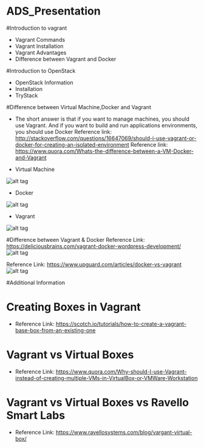 # ADS_Presentation
#Introduction to vagrant
* Vagrant Commands
* Vagrant Installation
* Vagrant Advantages
* Difference between Vagrant and Docker

#Introduction to OpenStack
* OpenStack Information
* Installation
* TryStack

#Difference between Virtual Machine,Docker and Vagrant
* The short answer is that if you want to manage machines, you should use Vagrant. And if you want to build and run applications environments, you should use Docker 
Reference link: http://stackoverflow.com/questions/16647069/should-i-use-vagrant-or-docker-for-creating-an-isolated-environment
Reference link: https://www.quora.com/Whats-the-difference-between-a-VM-Docker-and-Vagrant

* Virtual Machine

![alt tag](https://qph.ec.quoracdn.net/main-qimg-c5288bd31cc118aaea15ee87310a331c-p)

* Docker 

![alt tag](https://qph.ec.quoracdn.net/main-qimg-ba6d33730d1bce36c28d6a04486b2574-p)

* Vagrant

![alt tag](https://qph.ec.quoracdn.net/main-qimg-ba6d33730d1bce36c28d6a04486b2574-p)

#Difference between Vagrant & Docker
Reference Link: https://deliciousbrains.com/vagrant-docker-wordpress-development/
![alt tag](https://cdn.deliciousbrains.com/content/uploads/2016/01/07115244/VagrantVsDocker.jpg)


Reference Link: https://www.upguard.com/articles/docker-vs-vagrant
![alt tag](https://www.upguard.com/hs-fs/hubfs/UpGuard/infographics/docker-vs-vagrant.png?t=1487983775360&width=650&name=docker-vs-vagrant.png)


#Additional Information

# Creating Boxes in Vagrant
* Reference Link: https://scotch.io/tutorials/how-to-create-a-vagrant-base-box-from-an-existing-one

# Vagrant vs Virtual Boxes
* Reference Link: https://www.quora.com/Why-should-I-use-Vagrant-instead-of-creating-multiple-VMs-in-VirtualBox-or-VMWare-Workstation

# Vagrant vs Virtual Boxes vs Ravello Smart Labs
* Reference Link: https://www.ravellosystems.com/blog/vargant-virtual-box/
